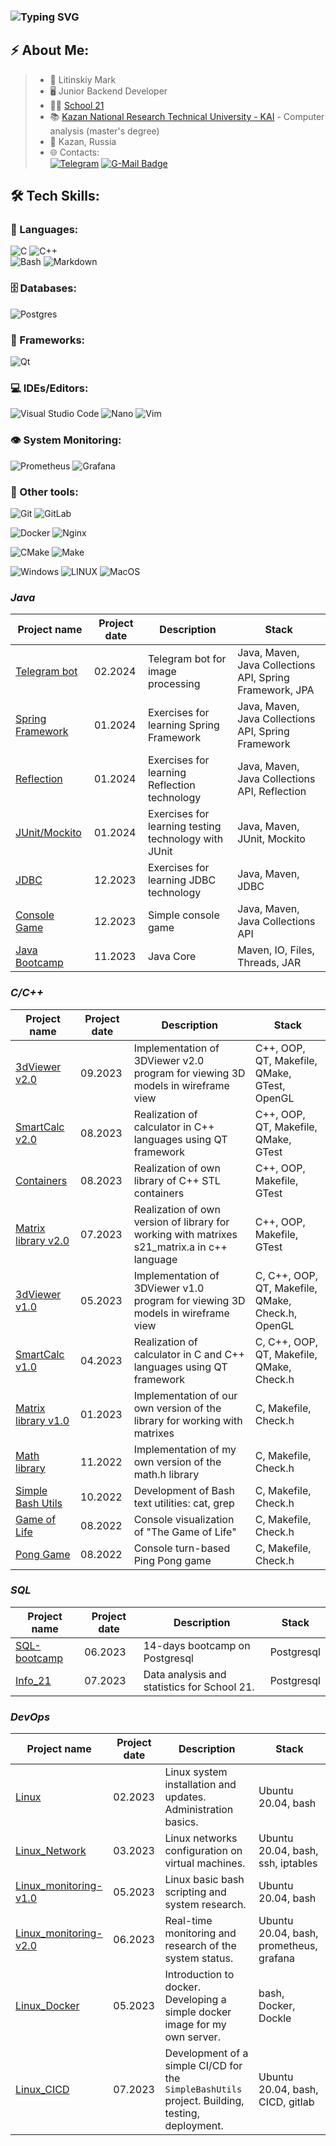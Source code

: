 ### ![Typing SVG](https://readme-typing-svg.herokuapp.com?color=%2336BCF7&lines=Junior+backend+developer)

## ⚡ About Me:
>- :bearded_person: Litinskiy Mark
>- :desktop_computer: Junior Backend Developer
>- :man_student: [School 21](https://21-school.ru/)
>- 📚 [Kazan National Research Technical University - KAI](https://kai.ru/) - Сomputer analysis (master's degree)
>- :city_sunrise: Kazan, Russia
>- 🌐 Contacts:  
[![Telegram](https://img.shields.io/badge/Telegram-2CA5E0?style=for-the-badge&logo=telegram&logoColor=white)](https://t.me/abalonef)
[![G-Mail Badge](https://img.shields.io/badge/Gmail-D14836?style=for-the-badge&logo=gmail&logoColor=white)](mailto:litinskiymark@gmail.com)

## 🛠 Tech Skills:

### 🚀 Languages:

![C](https://img.shields.io/badge/c-%2300599C.svg?style=for-the-badge&logo=c&logoColor=white)
![C++](https://img.shields.io/badge/c++-%2300599C.svg?style=for-the-badge&logo=c%2B%2B&logoColor=white)  
![Bash](https://img.shields.io/badge/bash-%23121011.svg?style=for-the-badge&logo=gnu-bash&logoColor=white)
![Markdown](https://img.shields.io/badge/markdown-%23000000.svg?style=for-the-badge&logo=markdown&logoColor=white)

### 🗄️ Databases:

![Postgres](https://img.shields.io/badge/postgres-%23316192.svg?style=for-the-badge&logo=postgresql&logoColor=white)

### 🌟 Frameworks:

![Qt](https://img.shields.io/badge/Qt-%23217346.svg?style=for-the-badge&logo=Qt&logoColor=white)

### 💻 IDEs/Editors:

![Visual Studio Code](https://img.shields.io/badge/Visual%20Studio%20Code-0078d7.svg?style=for-the-badge&logo=visual-studio-code&logoColor=white)
![Nano](https://img.shields.io/badge/Nano-%2311AB00.svg?style=for-the-badge&logo=nano&logoColor=white)
![Vim](https://img.shields.io/badge/VIM-%23316192.svg?style=for-the-badge&logo=vim&logoColor=white)

### 👁 System Monitoring:

![Prometheus](https://img.shields.io/badge/Prometheus-E6522C?style=for-the-badge&logo=Prometheus&logoColor=white)
![Grafana](https://img.shields.io/badge/grafana-%23F46800.svg?style=for-the-badge&logo=grafana&logoColor=white)

### 👾 Other tools:

![Git](https://img.shields.io/badge/git-%23F05033.svg?style=for-the-badge&logo=git&logoColor=white)
![GitLab](https://img.shields.io/badge/gitlab_CICD-%23181717.svg?style=for-the-badge&logo=gitlab&logoColor=white)

![Docker](https://img.shields.io/badge/Docker-%23D42029.svg?color=blue&style=for-the-badge&logo=Docker&logoColor=white)
![Nginx](https://img.shields.io/badge/nginx-%23009639.svg?style=for-the-badge&logo=nginx&logoColor=white)

![CMake](https://img.shields.io/badge/CMake-%23008FBA.svg?style=for-the-badge&logo=cmake&logoColor=white)
![Make](https://img.shields.io/badge/Make-%23008FBA.svg?color=red&style=for-the-badge&logo=Make&logoColor=white)

![Windows](https://img.shields.io/badge/Windows-0078D6?style=for-the-badge&logo=windows&logoColor=white)
![LINUX](https://img.shields.io/badge/Linux-FCC624?style=for-the-badge&logo=linux&logoColor=black)
![MacOS](https://img.shields.io/badge/mac%20os-000000?style=for-the-badge&logo=apple&logoColor=white)

### *Java*  
| Project name      | Project date     | Description | Stack |
| ------------- | ------------------------ | ------------------------ | ------------------------ |
| [Telegram bot](https://github.com/MarkLitinskiy/java-telegram-bot) | 02.2024 | Telegram bot for image processing | Java, Maven, Java Collections API, Spring Framework, JPA |
| [Spring Framework](https://github.com/MarkLitinskiy/java-reflection) | 01.2024 | Exercises for learning Spring Framework | Java, Maven, Java Collections API, Spring Framework |
| [Reflection](https://github.com/MarkLitinskiy/java-reflection) | 01.2024 | Exercises for learning Reflection technology | Java, Maven, Java Collections API, Reflection |
| [JUnit/Mockito](https://github.com/MarkLitinskiy/java-JUnit) | 01.2024 | Exercises for learning testing technology with JUnit | Java, Maven, JUnit, Mockito |
| [JDBC](https://github.com/MarkLitinskiy/java-jdbc) | 12.2023 | Exercises for learning JDBC technology |  Java, Maven, JDBC |
| [Console Game](https://github.com/MarkLitinskiy/java-console-game) | 12.2023 | Simple console game |  Java, Maven, Java Collections API |
| [Java Bootcamp](https://github.com/MarkLitinskiy/java-bootcamp) | 11.2023 | Java Core | Maven, IO, Files, Threads, JAR |


### *C/C++*  
| Project name      | Project date     | Description | Stack |
| ------------- | ------------------------ | ------------------------ | ------------------------ |
| [3dViewer v2.0](https://github.com/MarkLitinskiy/cpp-3dViewer) | 09.2023 | Implementation of 3DViewer v2.0 program for viewing 3D models in wireframe view | C++, OOP, QT, Makefile, QMake, GTest, OpenGL |
| [SmartCalc v2.0](https://github.com/MarkLitinskiy/cpp-smartCalc) | 08.2023 | Realization of calculator in C++ languages using QT framework | C++, OOP, QT, Makefile, QMake, GTest |
| [Containers](https://github.com/MarkLitinskiy/cpp-containers) | 08.2023 | Realization of own library of C++ STL containers |  C++, OOP, Makefile, GTest |
| [Matrix library v2.0](https://github.com/MarkLitinskiy/cpp-matrix) | 07.2023 | Realization of own version of library for working with matrixes s21_matrix.a in c++ language |  C++, OOP, Makefile, GTest |
| [3dViewer v1.0](https://github.com/MarkLitinskiy/c-3dViewer) | 05.2023 | Implementation of 3DViewer v1.0 program for viewing 3D models in wireframe view |  C, C++, OOP, QT, Makefile, QMake, Check.h, OpenGL |
| [SmartCalc v1.0](https://github.com/MarkLitinskiy/c-smartCalc) | 04.2023 | Realization of calculator in C and C++ languages using QT framework |  C, C++, OOP, QT, Makefile, QMake, Check.h |
| [Matrix library v1.0](https://github.com/MarkLitinskiy/c-matrix) | 01.2023 | Implementation of our own version of the library for working with matrixes | C, Makefile, Check.h |
| [Math library](https://github.com/MarkLitinskiy/c-math) | 11.2022 | Implementation of my own version of the math.h library | C, Makefile, Check.h |
| [Simple Bash Utils](https://github.com/MarkLitinskiy/c-simple-bash-utils) | 10.2022 |  Development of Bash text utilities: cat, grep | C, Makefile, Check.h |
| [Game of Life](https://github.com/MarkLitinskiy/c-game-of-life) | 08.2022 | Console visualization of "The Game of Life" | C, Makefile, Check.h |
| [Pong Game](https://github.com/MarkLitinskiy/c-pong-game) | 08.2022 | Console turn-based Ping Pong game | C, Makefile, Check.h |

### *SQL*  
| Project name      | Project date     | Description | Stack |
| ------------- | ------------------------ | ------------------------ | ------------------------ |
| [SQL-bootcamp](https://github.com/MarkLitinskiy/sql-bootcamp) | 06.2023 |  14-days bootcamp on Postgresql |  Postgresql |
| [Info_21](https://github.com/MarkLitinskiy/sql-info21) | 07.2023 |  Data analysis and statistics for School 21. | Postgresql |

### *DevOps*  
| Project name                                          | Project date | Description                            | Stack                                  |
|-------------------------------------------------------|--------------|----------------------------------------|----------------------------------------|
| [Linux](https://github.com/MarkLitinskiy/devops-projects/tree/develop/D01_Linux-0)                 | 02.2023 | Linux system installation and updates. Administration basics. | Ubuntu 20.04, bash |
| [Linux_Network](https://github.com/MarkLitinskiy/devops-projects/tree/develop/DO2_LinuxNetwork)   | 03.2023 | Linux networks configuration on virtual machines. | Ubuntu 20.04, bash, ssh, iptables |
| [Linux_monitoring-v1.0](https://github.com/MarkLitinskiy/devops-projects/tree/develop/DO3_LinuxMonitoring_v1.0) | 05.2023 | Linux basic bash scripting and system research. | Ubuntu 20.04, bash  |
| [Linux_monitoring-v2.0](https://github.com/MarkLitinskiy/devops-projects/tree/develop/DO4_LinuxMonitoring_v2.0) | 06.2023 | Real-time monitoring and research of the system status. | Ubuntu 20.04, bash, prometheus, grafana |
| [Linux_Docker](https://github.com/MarkLitinskiy/devops-projects/tree/develop/DO5_SimpleDocker)      | 05.2023 | Introduction to docker. Developing a simple docker image for my own server. | bash, Docker, Dockle |
| [Linux_CICD](https://github.com/MarkLitinskiy/devops-projects/tree/develop/DO6_CICD-1)             | 07.2023 | Development of a simple CI/CD for the `SimpleBashUtils` project. Building, testing, deployment. | Ubuntu 20.04, bash, CICD, gitlab |




